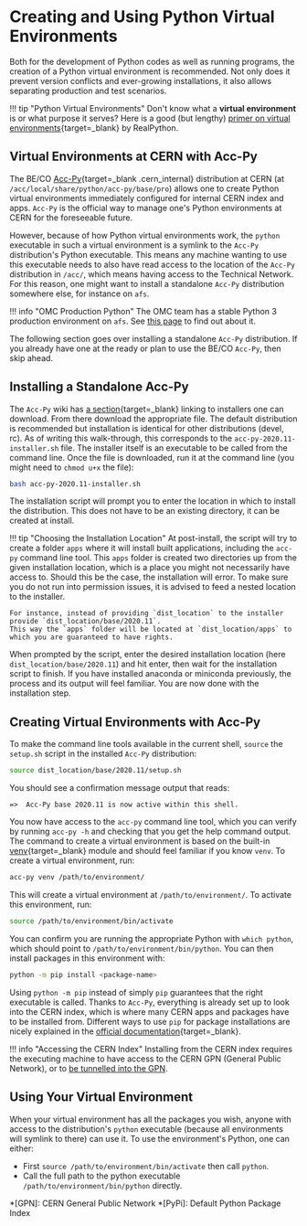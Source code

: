 # Creating and Using Python Virtual Environments

Both for the development of Python codes as well as running programs, the creation of a Python virtual environment is recommended.
Not only does it prevent version conflicts and ever-growing installations, it also allows separating production and test scenarios.

!!! tip "Python Virtual Environments"
    Don't know what a **virtual environment** is or what purpose it serves?
    Here is a good (but lengthy) [primer on virtual environments][virtual_env_primer]{target=_blank} by RealPython.

## Virtual Environments at CERN with Acc-Py

The BE/CO [Acc-Py][acc-py]{target=_blank .cern_internal} distribution at CERN (at `/acc/local/share/python/acc-py/base/pro`) allows one to create Python virtual environments immediately configured for internal CERN index and apps.
`Acc-Py` is the official way to manage one's Python environments at CERN for the foreseeable future.

However, because of how Python virtual environments work, the `python` executable in such a virtual environment is a symlink to the `Acc-Py` distribution's Python executable.
This means any machine wanting to use this executable needs to also have read access to the location of the `Acc-Py` distribution in `/acc/`, which means having access to the Technical Network.
For this reason, one might want to install a standalone `Acc-Py` distribution somewhere else, for instance on `afs`.

!!! info "OMC Production Python"
    The OMC team has a stable Python 3 production environment on `afs`.
    See [this page](../about.md) to find out about it.

The following section goes over installing a standalone `Acc-Py` distribution.
If you already have one at the ready or plan to use the BE/CO `Acc-Py`, then skip ahead.

## Installing a Standalone Acc-Py

The `Acc-Py` wiki has [a section][acc_py_standalone_doc]{target=_blank} linking to installers one can download.
From there download the appropriate file.
The default distribution is recommended but installation is identical for other distributions (devel, rc).
As of writing this walk-through, this corresponds to the `acc-py-2020.11-installer.sh` file.
The installer itself is an executable to be called from the command line.
Once the file is downloaded, run it at the command line (you might need to `chmod u+x` the file):
```bash
bash acc-py-2020.11-installer.sh
```

The installation script will prompt you to enter the location in which to install the distribution.
This does not have to be an existing directory, it can be created at install.

!!! tip "Choosing the Installation Location"
    At post-install, the script will try to create a folder `apps` where it will install built applications, including the `acc-py` command line tool.
    This `apps` folder is created two directories up from the given installation location, which is a place you might not necessarily have access to.
    Should this be the case, the installation will error.
    To make sure you do not run into permission issues, it is advised to feed a nested location to the installer.

    For instance, instead of providing `dist_location` to the installer provide `dist_location/base/2020.11`.
    This way the `apps` folder will be located at `dist_location/apps` to which you are guaranteed to have rights.

When prompted by the script, enter the desired installation location (here `dist_location/base/2020.11`) and hit enter, then wait for the installation script to finish.
If you have installed anaconda or miniconda previously, the process and its output will feel familiar.
You are now done with the installation step.

## Creating Virtual Environments with Acc-Py

To make the command line tools available in the current shell, `source` the `setup.sh` script in the installed `Acc-Py` distribution:
```bash
source dist_location/base/2020.11/setup.sh
```

You should see a confirmation message output that reads: 
```
=>  Acc-Py base 2020.11 is now active within this shell.
```

You now have access to the `acc-py` command line tool, which you can verify by running `acc-py -h` and checking that you get the help command output.
The command to create a virtual environment is based on the built-in [venv][venv_module]{target=_blank} module and should feel familiar if you know `venv`.
To create a virtual environment, run:
```bash
acc-py venv /path/to/environment/
```

This will create a virtual environment at `/path/to/environment/`.
To activate this environment, run:
```bash
source /path/to/environment/bin/activate
```

You can confirm you are running the appropriate Python with `which python`, which should point to `/path/to/environment/bin/python`.
You can then install packages in this environment with:
```bash
python -m pip install <package-name>
```

Using `python -m pip` instead of simply `pip` guarantees that the right executable is called.
Thanks to `Acc-Py`, everything is already set up to look into the CERN index, which is where many CERN apps and packages have to be installed from.
Different ways to use `pip` for package installations are nicely explained in the [official documentation][pip_installs]{target=_blank}.

!!! info "Accessing the CERN Index"
    Installing from the CERN index requires the executing machine to have access to the CERN GPN (General Public Network), or to [be tunnelled into the GPN](../../resources/howto/teleworking.md#accessing-cern-internal-websites).

## Using Your Virtual Environment

When your virtual environment has all the packages you wish, anyone with access to the distribution's `python` executable (because all environments will symlink to there) can use it.
To use the environment's Python, one can either:

- First `source /path/to/environment/bin/activate` then call `python`.
- Call the full path to the python executable `/path/to/environment/bin/python` directly.

*[GPN]: CERN General Public Network
*[PyPi]: Default Python Package Index

[virtual_env_primer]: https://realpython.com/python-virtual-environments-a-primer/
[acc-py]: https://wikis.cern.ch/display/ACCPY/Accelerating+Python+Home
[acc_py_standalone_doc]: https://wikis.cern.ch/display/ACCPY/Acc-Py+base#Acc-Pybase-Installingthebasedistributiononanothermachine
[venv_module]: https://docs.python.org/3/library/venv.html
[pip_installs]: https://pip.pypa.io/en/stable/reference/pip_install/#examples